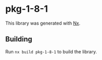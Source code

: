 # pkg-1-8-1

This library was generated with [Nx](https://nx.dev).

## Building

Run `nx build pkg-1-8-1` to build the library.
